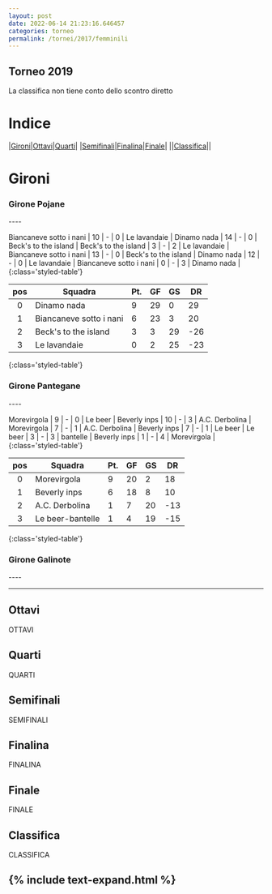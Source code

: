 ```yaml
---
layout: post
date: 2022-06-14 21:23:16.646457
categories: torneo
permalink: /tornei/2017/femminili
---
```

<link rel="stylesheet" href="../../assets/style.css">

## Torneo 2019 ##
La classifica non tiene conto dello scontro diretto

# Indice #

|<a href="#gironi">Gironi</a>|<a href="#ottavi">Ottavi</a>|<a href="#quarti">Quarti</a>|
|<a href="#semifinali">Semifinali</a>|<a href="#finalina">Finalina</a>|<a href="#finale">Finale</a>|
||<a href="#classifica">Classifica</a>||

# Gironi #

<h3>Girone Pojane</h3>
----



Biancaneve sotto i nani | 10 | - | 0 | Le lavandaie |
Dinamo nada | 14 | - | 0 | Beck's to the island |
Beck's to the island | 3 | - | 2 | Le lavandaie |
Biancaneve sotto i nani | 13 | - | 0 | Beck's to the island |
Dinamo nada | 12 | - | 0 | Le lavandaie |
Biancaneve sotto i nani | 0 | - | 3 | Dinamo nada |
{:class='styled-table'}

|**pos**|**Squadra**|**Pt.**|**GF**|**GS**|**DR**|
|:-----:|-----------|-------|------|------|------|
0| Dinamo nada | 9 | 29 | 0 | 29 |
1| Biancaneve sotto i nani | 6 | 23 | 3 | 20 |
2| Beck's to the island | 3 | 3 | 29 | -26 |
3| Le lavandaie | 0 | 2 | 25 | -23 |
{:class='styled-table'}

<h3>Girone Pantegane</h3>
----



Morevirgola | 9 | - | 0 | Le beer |
Beverly inps | 10 | - | 3 | A.C. Derbolina |
Morevirgola | 7 | - | 1 | A.C. Derbolina |
Beverly inps | 7 | - | 1 | Le beer |
Le beer | 3 | - | 3 | bantelle |
Beverly inps | 1 | - | 4 | Morevirgola |
{:class='styled-table'}

|**pos**|**Squadra**|**Pt.**|**GF**|**GS**|**DR**|
|:-----:|-----------|-------|------|------|------|
0| Morevirgola | 9 | 20 | 2 | 18 |
1| Beverly inps | 6 | 18 | 8 | 10 |
2| A.C. Derbolina | 1 | 7 | 20 | -13 |
3| Le beer-bantelle | 1 | 4 | 19 | -15 |
{:class='styled-table'}

<h3>Girone Galinote</h3>
----








----
## Ottavi ##

OTTAVI

## Quarti ##

QUARTI

## Semifinali ##

SEMIFINALI

## Finalina ##

FINALINA

## Finale ##

FINALE

## Classifica ##

CLASSIFICA

{% include text-expand.html %}
---